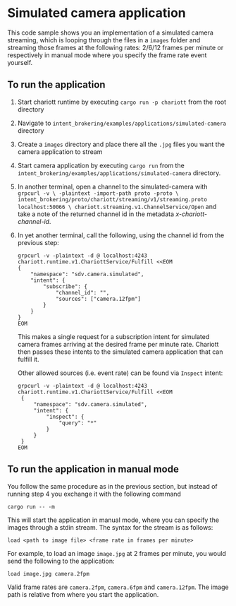 # Simulated camera application

This code sample shows you an implementation of a simulated camera streaming,
which is looping through the files in a `images` folder and streaming those
frames at the following rates: 2/6/12 frames per minute or respectively in
manual mode where you specify the frame rate event yourself.

## To run the application

1. Start chariott runtime by executing `cargo run -p chariott` from the root directory
2. Navigate to `intent_brokering/examples/applications/simulated-camera` directory
3. Create a `images` directory and place there all the `.jpg` files you want the
   camera application to stream
4. Start camera application by executing `cargo run` from the
   `intent_brokering/examples/applications/simulated-camera` directory.
5. In another terminal, open a channel to the simulated-camera with `grpcurl -v \
   -plaintext -import-path proto -proto \
   intent_brokering/proto/chariott/streaming/v1/streaming.proto localhost:50066 \
   chariott.streaming.v1.ChannelService/Open` and take a note of the returned
   channel id in the metadata _x-chariott-channel-id_.
6. In yet another terminal, call the following, using the channel id from the
   previous step:

   ```shell
   grpcurl -v -plaintext -d @ localhost:4243 chariott.runtime.v1.ChariottService/Fulfill <<EOM
   {
       "namespace": "sdv.camera.simulated",
       "intent": {
           "subscribe": {
               "channel_id": "",
               "sources": ["camera.12fpm"]
           }
       }
   }
   EOM
   ```

   This makes a single request for a subscription intent for simulated camera
   frames arriving at the desired frame per minute rate. Chariott then passes
   these intents to the simulated camera application that can fulfill it.

   Other allowed sources (i.e. event rate) can be found via `Inspect` intent:

   ```shell
   grpcurl -v -plaintext -d @ localhost:4243 chariott.runtime.v1.ChariottService/Fulfill <<EOM
    {
        "namespace": "sdv.camera.simulated",
        "intent": {
            "inspect": {
                "query": "*"
            }
        }
    }
   EOM
   ```

## To run the application in manual mode

You follow the same procedure as in the previous section, but instead of
running step 4 you exchange it with the following command

```shell
cargo run -- -m
```

This will start the application in manual mode, where you can specify the images
through a stdin stream. The syntax for the stream is as follows:

```shell
load <path to image file> <frame rate in frames per minute>
```

For example, to load an image `image.jpg` at 2 frames per minute, you would
send the following to the application:

```shell
load image.jpg camera.2fpm
```

Valid frame rates are `camera.2fpm`, `camera.6fpm` and `camera.12fpm`. The image
path is relative from where you start the application.
